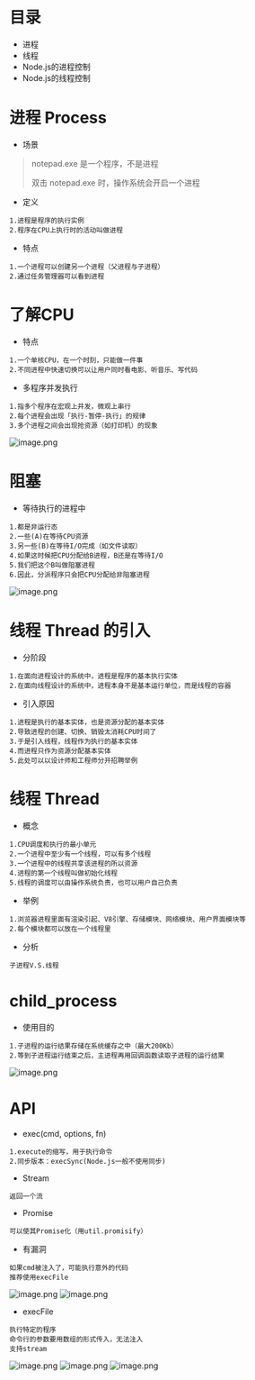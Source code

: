 # 目录
- 进程
- 线程
- Node.js的进程控制
- Node.js的线程控制

# 进程 Process
- 场景
> notepad.exe 是一个程序，不是进程
>
> 双击 notepad.exe 时，操作系统会开启一个进程
- 定义
```
1.进程是程序的执行实例
2.程序在CPU上执行时的活动叫做进程
```
- 特点
```
1.一个进程可以创建另一个进程（父进程与子进程）
2.通过任务管理器可以看到进程
```
# 了解CPU
- 特点
```
1.一个单核CPU，在一个时刻，只能做一件事
2.不同进程中快速切换可以让用户同时看电影、听音乐、写代码
```
- 多程序并发执行
```
1.指多个程序在宏观上并发，微观上串行
2.每个进程会出现「执行-暂停-执行」的规律
3.多个进程之间会出现抢资源（如打印机）的现象
```
![image.png](https://upload-images.jianshu.io/upload_images/1181204-4eb8dc6b5442e947.png?imageMogr2/auto-orient/strip%7CimageView2/2/w/1240)

# 阻塞
- 等待执行的进程中
```
1.都是非运行态
2.一些(A)在等待CPU资源
3.另一些(B)在等待I/O完成（如文件读取）
4.如果这时候把CPU分配给B进程，B还是在等待I/O
5.我们把这个B叫做阻塞进程
6.因此，分派程序只会把CPU分配给非阻塞进程
```
![image.png](https://upload-images.jianshu.io/upload_images/1181204-7a7a692404f837bc.png?imageMogr2/auto-orient/strip%7CimageView2/2/w/1240)

# 线程 Thread 的引入
- 分阶段
```
1.在面向进程设计的系统中，进程是程序的基本执行实体
2.在面向线程设计的系统中，进程本身不是基本运行单位，而是线程的容器
```
- 引入原因
```
1.进程是执行的基本实体，也是资源分配的基本实体
2.导致进程的创建、切换、销毁太消耗CPU时间了
3.于是引入线程，线程作为执行的基本实体
4.而进程只作为资源分配基本实体
5.此处可以以设计师和工程师分开招聘举例
```

# 线程 Thread
- 概念
```
1.CPU调度和执行的最小单元
2.一个进程中至少有一个线程，可以有多个线程
3.一个进程中的线程共享该进程的所以资源
4.进程的第一个线程叫做初始化线程
5.线程的调度可以由操作系统负责，也可以用户自己负责
```
- 举例
```
1.浏览器进程里面有渲染引起、V8引擎、存储模块、网络模块、用户界面模块等
2.每个模块都可以放在一个线程里
```
- 分析

``子进程V.S.线程``

# child_process
- 使用目的
```
1.子进程的运行结果存储在系统缓存之中（最大200Kb）
2.等到子进程运行结束之后，主进程再用回调函数读取子进程的运行结果
```
![image.png](https://upload-images.jianshu.io/upload_images/1181204-63e9175e62f13e55.png?imageMogr2/auto-orient/strip%7CimageView2/2/w/1240)

# API
- exec(cmd, options, fn)
```
1.execute的缩写，用于执行命令
2.同步版本：execSync(Node.js一般不使用同步)
```
- Stream
```
返回一个流
```
- Promise
```
可以使其Promise化（用util.promisify）
```
- 有漏洞
```
如果cmd被注入了，可能执行意外的代码
推荐使用execFile
```
![image.png](https://upload-images.jianshu.io/upload_images/1181204-1015b18b482691b7.png?imageMogr2/auto-orient/strip%7CimageView2/2/w/1240)
![image.png](https://upload-images.jianshu.io/upload_images/1181204-91c41fa7eed51752.png?imageMogr2/auto-orient/strip%7CimageView2/2/w/1240)

- execFile
```
执行特定的程序
命令行的参数要用数组的形式传入，无法注入
支持stream
```
![image.png](https://upload-images.jianshu.io/upload_images/1181204-27c14b24cfb6ae77.png?imageMogr2/auto-orient/strip%7CimageView2/2/w/1240)
![image.png](https://upload-images.jianshu.io/upload_images/1181204-e5065565ea12ffda.png?imageMogr2/auto-orient/strip%7CimageView2/2/w/1240)
![image.png](https://upload-images.jianshu.io/upload_images/1181204-91e451e918591579.png?imageMogr2/auto-orient/strip%7CimageView2/2/w/1240)